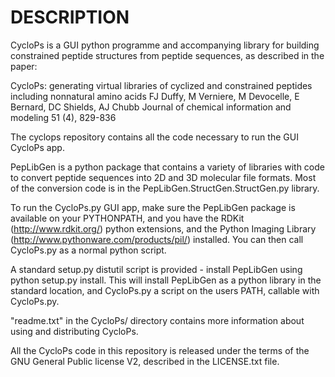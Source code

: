 DESCRIPTION
===========
CycloPs is a GUI python programme and accompanying library for building constrained
peptide structures from peptide sequences, as described in the paper:
  
 CycloPs: generating virtual libraries of cyclized and constrained peptides including nonnatural amino acids
 FJ Duffy, M Verniere, M Devocelle, E Bernard, DC Shields, AJ Chubb
 Journal of chemical information and modeling 51 (4), 829-836

The cyclops repository contains all the code necessary to run the GUI CycloPs app.

PepLibGen is a python package that contains a variety of libraries with code 
to convert peptide sequences into 2D and 3D molecular file formats.
Most of the conversion code is in the PepLibGen.StructGen.StructGen.py library.

To run the CycloPs.py GUI app, make sure the PepLibGen package is available on your PYTHONPATH,
and you have the RDKit (http://www.rdkit.org/) python extensions, 
and the Python Imaging Library (http://www.pythonware.com/products/pil/) installed. 
You can then call CycloPs.py as a normal python script.

A standard setup.py distutil script is provided - install PepLibGen using python setup.py install.
This will install PepLibGen as a python library in the standard location, and CycloPs.py a
script on the users PATH, callable with CycloPs.py.

"readme.txt" in the CycloPs/ directory contains more information about using and distributing CycloPs.

All the CycloPs code in this repository is released under the terms of the
GNU General Public license V2, described in the LICENSE.txt file.
